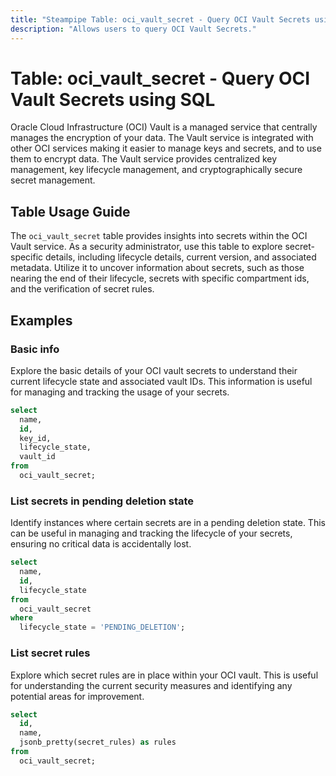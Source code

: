 ```yaml
---
title: "Steampipe Table: oci_vault_secret - Query OCI Vault Secrets using SQL"
description: "Allows users to query OCI Vault Secrets."
---
```


# Table: oci_vault_secret - Query OCI Vault Secrets using SQL

Oracle Cloud Infrastructure (OCI) Vault is a managed service that centrally manages the encryption of your data. The Vault service is integrated with other OCI services making it easier to manage keys and secrets, and to use them to encrypt data. The Vault service provides centralized key management, key lifecycle management, and cryptographically secure secret management.

## Table Usage Guide

The `oci_vault_secret` table provides insights into secrets within the OCI Vault service. As a security administrator, use this table to explore secret-specific details, including lifecycle details, current version, and associated metadata. Utilize it to uncover information about secrets, such as those nearing the end of their lifecycle, secrets with specific compartment ids, and the verification of secret rules.

## Examples

### Basic info
Explore the basic details of your OCI vault secrets to understand their current lifecycle state and associated vault IDs. This information is useful for managing and tracking the usage of your secrets.

```sql
select
  name,
  id,
  key_id,
  lifecycle_state,
  vault_id
from
  oci_vault_secret;
```

### List secrets in pending deletion state
Identify instances where certain secrets are in a pending deletion state. This can be useful in managing and tracking the lifecycle of your secrets, ensuring no critical data is accidentally lost.

```sql
select
  name,
  id,
  lifecycle_state
from
  oci_vault_secret
where
  lifecycle_state = 'PENDING_DELETION';
```

### List secret rules
Explore which secret rules are in place within your OCI vault. This is useful for understanding the current security measures and identifying any potential areas for improvement.

```sql
select
  id,
  name,
  jsonb_pretty(secret_rules) as rules
from
  oci_vault_secret;
```